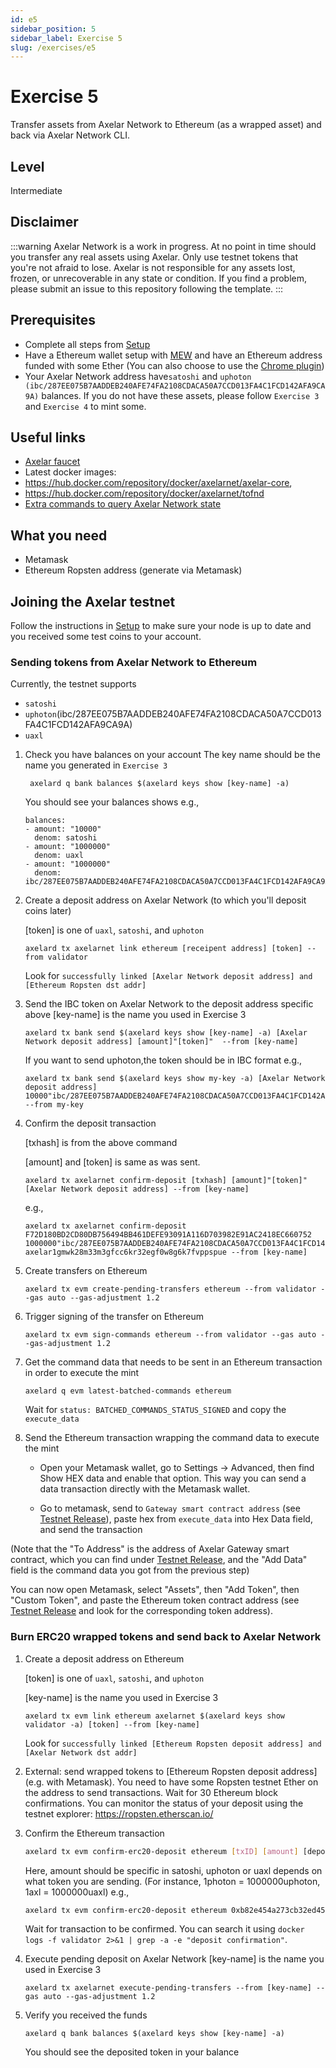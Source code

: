 ```yaml
---
id: e5
sidebar_position: 5
sidebar_label: Exercise 5
slug: /exercises/e5
---
```

# Exercise 5
Transfer assets from Axelar Network to Ethereum (as a wrapped asset) and back via Axelar Network CLI.

## Level
Intermediate

## Disclaimer
:::warning
Axelar Network is a work in progress. At no point in time should you transfer any real assets using Axelar. Only use testnet tokens that you're not afraid to lose. Axelar is not responsible for any assets lost, frozen, or unrecoverable in any state or condition. If you find a problem, please submit an issue to this repository following the template.
:::

## Prerequisites
- Complete all steps from [Setup](/setup.md)
- Have a Ethereum wallet setup with [MEW](https://www.myetherwallet.com/) and have an Ethereum address funded with some Ether (You can also choose to use the [Chrome plugin](https://chrome.google.com/webstore/detail/mew-cx/nlbmnnijcnlegkjjpcfjclmcfggfefdm?hl=en))
- Your Axelar Network address have`satoshi` and `uphoton (ibc/287EE075B7AADDEB240AFE74FA2108CDACA50A7CCD013FA4C1FCD142AFA9CA9A)` balances. If you do not have these assets, please follow `Exercise 3` and `Exercise 4` to mint some.

## Useful links
- [Axelar faucet](http://faucet.testnet.axelar.network/)
- Latest docker images:
- https://hub.docker.com/repository/docker/axelarnet/axelar-core,
- https://hub.docker.com/repository/docker/axelarnet/tofnd
- [Extra commands to query Axelar Network state](/extra-commands)

## What you need
- Metamask
- Ethereum Ropsten address (generate via Metamask)

## Joining the Axelar testnet

Follow the instructions in [Setup](/setup.md) to make sure your node is up to date and you received some test coins to your account.


### Sending tokens from Axelar Network to Ethereum

Currently, the testnet supports
- `satoshi`
- `uphoton`(ibc/287EE075B7AADDEB240AFE74FA2108CDACA50A7CCD013FA4C1FCD142AFA9CA9A)
- `uaxl`

1. Check you have balances on your account
   The key name should be the name you generated in `Exercise 3` 
   ```
    axelard q bank balances $(axelard keys show [key-name] -a)
   ```
   You should see your balances shows e.g.,
   ```
   balances:
   - amount: "10000"
     denom: satoshi
   - amount: "1000000"
     denom: uaxl
   - amount: "1000000"
     denom: ibc/287EE075B7AADDEB240AFE74FA2108CDACA50A7CCD013FA4C1FCD142AFA9CA9A
   ```
2. Create a deposit address on Axelar Network (to which you'll deposit coins later)
   
   [token] is one of `uaxl`, `satoshi`, and `uphoton`
   ```
   axelard tx axelarnet link ethereum [receipent address] [token] --from validator
   ```
   Look for `successfully linked [Axelar Network deposit address] and [Ethereum Ropsten dst addr]`
   
3. Send the IBC token on Axelar Network to the deposit address specific above
    [key-name] is the name you used in Exercise 3
    
   ```
   axelard tx bank send $(axelard keys show [key-name] -a) [Axelar Network deposit address] [amount]"[token]"  --from [key-name]
   ```
   If you want to send uphoton,the token should be in IBC format e.g.,
   ```
   axelard tx bank send $(axelard keys show my-key -a) [Axelar Network deposit address] 10000"ibc/287EE075B7AADDEB240AFE74FA2108CDACA50A7CCD013FA4C1FCD142AFA9CA9A" --from my-key
   ```

4. Confirm the deposit transaction
   
   [txhash] is from the above command
   
   [amount] and [token] is same as was sent.
   ```
   axelard tx axelarnet confirm-deposit [txhash] [amount]"[token]" [Axelar Network deposit address] --from [key-name]
   ```
   e.g.,
   ```
   axelard tx axelarnet confirm-deposit F72D180BD2CD80DB756494BB461DEFE93091A116D703982E91AC2418EC660752  1000000"ibc/287EE075B7AADDEB240AFE74FA2108CDACA50A7CCD013FA4C1FCD142AFA9CA9A" axelar1gmwk28m33m3gfcc6kr32egf0w8g6k7fvppspue --from [key-name]
   ```
5. Create transfers on Ethereum
   ```
   axelard tx evm create-pending-transfers ethereum --from validator --gas auto --gas-adjustment 1.2
   ```
6. Trigger signing of the transfer on Ethereum
   ```
   axelard tx evm sign-commands ethereum --from validator --gas auto --gas-adjustment 1.2
   ```
7. Get the command data that needs to be sent in an Ethereum transaction in order to execute the mint
   ```
   axelard q evm latest-batched-commands ethereum
   ```
   Wait for `status: BATCHED_COMMANDS_STATUS_SIGNED` and copy the `execute_data`
8. Send the Ethereum transaction wrapping the command data to execute the mint

   - Open your Metamask wallet, go to Settings -> Advanced, then find Show HEX data and enable that option. This way you can send a data transaction directly with the Metamask wallet. 

   - Go to metamask, send to `Gateway smart contract address` (see [Testnet Release](/testnet-releases)), paste hex from `execute_data` into Hex Data field, and send the transaction

(Note that the "To Address" is the address of Axelar Gateway smart contract, which you can find under [Testnet Release](/testnet-releases), and the "Add Data" field is the command data you got from the previous step)

You can now open Metamask, select "Assets", then "Add Token", then "Custom Token", and paste the Ethereum token contract address (see [Testnet Release](/testnet-releases) and look for the corresponding token address).

### Burn ERC20 wrapped tokens and send back to Axelar Network
1. Create a deposit address on Ethereum
   
   [token] is one of `uaxl`, `satoshi`, and `uphoton`
   
   [key-name] is the name you used in Exercise 3   

   ```
   axelard tx evm link ethereum axelarnet $(axelard keys show validator -a) [token] --from [key-name]
   ```
   Look for `successfully linked [Ethereum Ropsten deposit address] and [Axelar Network dst addr]`
2. External: send wrapped tokens to  [Ethereum Ropsten deposit address] (e.g. with Metamask). You need to have some Ropsten testnet Ether on the address to send transactions. Wait for 30 Ethereum block confirmations. You can monitor the status of your deposit using the testnet explorer: https://ropsten.etherscan.io/

3. Confirm the Ethereum transaction

   ```bash
   axelard tx evm confirm-erc20-deposit ethereum [txID] [amount] [deposit addr] --from validator
   ```
   Here, amount should be specific in satoshi, uphoton or uaxl depends on what token you are sending. 
   (For instance, 1photon = 1000000uphoton,  1axl = 1000000uaxl)
   e.g.,

   ```bash
   axelard tx evm confirm-erc20-deposit ethereum 0xb82e454a273cb32ed45a435767982293c12bf099ba419badc0a728e731f5825e 1000000 0x5CFEcE3b659e657E02e31d864ef0adE028a42a8E --from validator
   ```

   Wait for transaction to be confirmed.
   You can search it using `docker logs -f validator 2>&1 | grep -a -e "deposit confirmation"`.
4. Execute pending deposit on Axelar Network
   [key-name] is the name you used in Exercise 3
   ```
   axelard tx axelarnet execute-pending-transfers --from [key-name] --gas auto --gas-adjustment 1.2
   ```
5. Verify you received the funds
   ```
   axelard q bank balances $(axelard keys show [key-name] -a)
   ```
   You should see the deposited token in your balance
